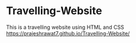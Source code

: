 # Travelling-Website
This is a travelling website using HTML and CSS
https://prajeshrawat7.github.io/Travelling-Website/

